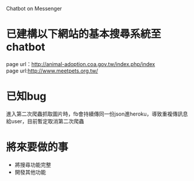 Chatbot on Messenger 

已建構以下網站的基本搜尋系統至chatbot  
=========

page url：http://animal-adoption.coa.gov.tw/index.php/index  
page url:http://www.meetpets.org.tw/    



已知bug
======
進入第二次爬蟲抓取圖片時，fb會持續傳同一份json進heroku，導致重複傳訊息給user，目前暫定取消第二次爬蟲   

將來要做的事
=====
* 將搜尋功能完整
* 開發其他功能
